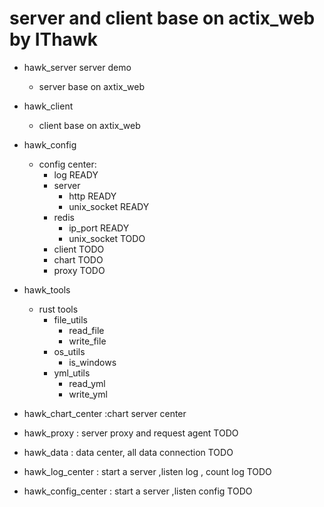 # server and client base on actix_web by IThawk 
* hawk_server  server demo
    * server base on axtix_web
* hawk_client
    * client base on axtix_web
* hawk_config
    * config center:
        * log               READY
        * server
            * http          READY
            * unix_socket   READY
        * redis
            * ip_port        READY
            * unix_socket    TODO
        * client             TODO
        * chart              TODO
        * proxy              TODO        
* hawk_tools
    * rust tools
        * file_utils
            * read_file
            * write_file
        * os_utils
            * is_windows
        * yml_utils
            * read_yml
            * write_yml
* hawk_chart_center :chart server center

* hawk_proxy : server proxy and request agent                  TODO

* hawk_data : data center, all data connection                 TODO

* hawk_log_center : start a server ,listen log , count log     TODO 

* hawk_config_center : start a server ,listen config   TODO 